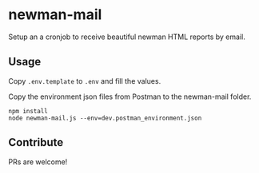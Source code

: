 # newman-mail
Setup an a cronjob to receive beautiful newman HTML reports by email.

## Usage

Copy `.env.template` to `.env` and fill the values.

Copy the environment json files from Postman to the newman-mail folder.

```
npm install
node newman-mail.js --env=dev.postman_environment.json
```

## Contribute

PRs are welcome!